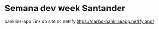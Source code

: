 # Semana dev week Santander
bankline-app
Link do site no netlify:https://carlos-banklineapp.netlify.app/


